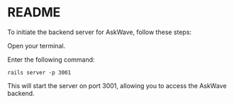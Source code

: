 # README

To initiate the backend server for AskWave, follow these steps:

Open your terminal.

Enter the following command:

`rails server -p 3001`

This will start the server on port 3001, allowing you to access the AskWave backend.
